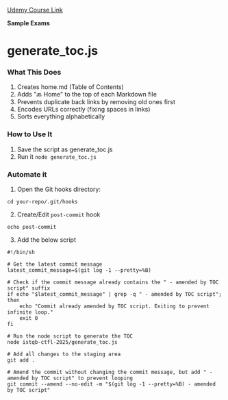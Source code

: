 [Udemy Course Link](https://www.udemy.com/course/accredited-istqb-certified-tester-foundation-level-course/learn/lecture/40884026?components=add_to_cart%2Cavailable_coupons%2Cbase_purchase_section%2Cbuy_button%2Cbuy_for_team%2Ccacheable_buy_button%2Ccacheable_deal_badge%2Ccacheable_discount_expiration%2Ccacheable_price_text%2Ccacheable_purchase_text%2Ccurated_for_ufb_notice_context%2Ccurriculum_context%2Cdeal_badge%2Cdiscount_expiration%2Cgift_this_course%2Cincentives%2Cinstructor_links%2Clifetime_access_context%2Cmoney_back_guarantee%2Cprice_text%2Cpurchase_tabs_context%2Cpurchase%2Crecommendation%2Credeem_coupon%2Csidebar_container%2Cpurchase_body_container%2Cone_click_checkout#overview)

**Sample Exams**

# generate_toc.js
### What This Does
1. Creates home.md (Table of Contents)
2. Adds "🔙 Home" to the top of each Markdown file
3. Prevents duplicate back links by removing old ones first
4. Encodes URLs correctly (fixing spaces in links)
5. Sorts everything alphabetically

### How to Use It
1. Save the script as generate_toc.js
2. Run it `node generate_toc.js`

### Automate it
1. Open the Git hooks directory:
```shell
cd your-repo/.git/hooks
```
2. Create/Edit `post-commit` hook
```shell
echo post-commit
```
3. Add the below script
```shell
#!/bin/sh

# Get the latest commit message
latest_commit_message=$(git log -1 --pretty=%B)

# Check if the commit message already contains the " - amended by TOC script" suffix
if echo "$latest_commit_message" | grep -q " - amended by TOC script"; then
    echo "Commit already amended by TOC script. Exiting to prevent infinite loop."
    exit 0
fi

# Run the node script to generate the TOC
node istqb-ctfl-2025/generate_toc.js

# Add all changes to the staging area
git add .

# Amend the commit without changing the commit message, but add " - amended by TOC script" to prevent looping
git commit --amend --no-edit -m "$(git log -1 --pretty=%B) - amended by TOC script"
```
